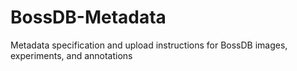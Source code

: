 # BossDB-Metadata
Metadata specification and upload instructions for BossDB images, experiments, and annotations
